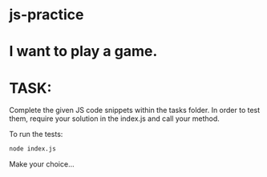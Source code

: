 # js-practice
# I want to play a game.

# TASK:

Complete the given JS code snippets within the tasks folder.
In order to test them, require your solution in the index.js and call your method.

To run the tests:

```bash
node index.js
```


Make your choice...
